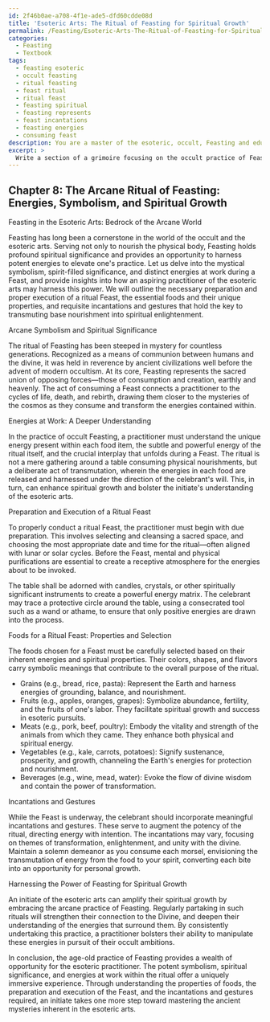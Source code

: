 ```yaml
---
id: 2f46b0ae-a708-4f1e-ade5-dfd60cdde08d
title: 'Esoteric Arts: The Ritual of Feasting for Spiritual Growth'
permalink: /Feasting/Esoteric-Arts-The-Ritual-of-Feasting-for-Spiritual-Growth/
categories:
  - Feasting
  - Textbook
tags:
  - feasting esoteric
  - occult feasting
  - ritual feasting
  - feast ritual
  - ritual feast
  - feasting spiritual
  - feasting represents
  - feast incantations
  - feasting energies
  - consuming feast
description: You are a master of the esoteric, occult, Feasting and education, you have written many textbooks on the subject in ways that provide students with rich and deep understanding of the subject. You are being asked to write textbook-like sections on a topic and you do it with full context, explainability, and reliability in accuracy to the true facts of the topic at hand, in a textbook style that a student would easily be able to learn from, in a rich, engaging, and contextual way. Always include relevant context (such as formulas and history), related concepts, and in a way that someone can gain deep insights from.
excerpt: > 
  Write a section of a grimoire focusing on the occult practice of Feasting, specifically discussing the arcane symbolism, spiritual significance, and energies involved in this ritualistic aspect. Detail the preparation and proper execution of a ritual feast, the various foods and their properties, and any important incantations or gestures to be performed during the rite. Provide insights on how an initiate can harness the powers of Feasting to enhance their spiritual growth and understanding of the esoteric arts.
---
```

## Chapter 8: The Arcane Ritual of Feasting: Energies, Symbolism, and Spiritual Growth

Feasting in the Esoteric Arts: Bedrock of the Arcane World

Feasting has long been a cornerstone in the world of the occult and the esoteric arts. Serving not only to nourish the physical body, Feasting holds profound spiritual significance and provides an opportunity to harness potent energies to elevate one's practice. Let us delve into the mystical symbolism, spirit-filled significance, and distinct energies at work during a Feast, and provide insights into how an aspiring practitioner of the esoteric arts may harness this power. We will outline the necessary preparation and proper execution of a ritual Feast, the essential foods and their unique properties, and requisite incantations and gestures that hold the key to transmuting base nourishment into spiritual enlightenment.

Arcane Symbolism and Spiritual Significance

The ritual of Feasting has been steeped in mystery for countless generations. Recognized as a means of communion between humans and the divine, it was held in reverence by ancient civilizations well before the advent of modern occultism. At its core, Feasting represents the sacred union of opposing forces—those of consumption and creation, earthly and heavenly. The act of consuming a Feast connects a practitioner to the cycles of life, death, and rebirth, drawing them closer to the mysteries of the cosmos as they consume and transform the energies contained within.

Energies at Work: A Deeper Understanding

In the practice of occult Feasting, a practitioner must understand the unique energy present within each food item, the subtle and powerful energy of the ritual itself, and the crucial interplay that unfolds during a Feast. The ritual is not a mere gathering around a table consuming physical nourishments, but a deliberate act of transmutation, wherein the energies in each food are released and harnessed under the direction of the celebrant's will. This, in turn, can enhance spiritual growth and bolster the initiate's understanding of the esoteric arts.

Preparation and Execution of a Ritual Feast

To properly conduct a ritual Feast, the practitioner must begin with due preparation. This involves selecting and cleansing a sacred space, and choosing the most appropriate date and time for the ritual—often aligned with lunar or solar cycles. Before the Feast, mental and physical purifications are essential to create a receptive atmosphere for the energies about to be invoked.

The table shall be adorned with candles, crystals, or other spiritually significant instruments to create a powerful energy matrix. The celebrant may trace a protective circle around the table, using a consecrated tool such as a wand or athame, to ensure that only positive energies are drawn into the process.

Foods for a Ritual Feast: Properties and Selection

The foods chosen for a Feast must be carefully selected based on their inherent energies and spiritual properties. Their colors, shapes, and flavors carry symbolic meanings that contribute to the overall purpose of the ritual.

- Grains (e.g., bread, rice, pasta): Represent the Earth and harness energies of grounding, balance, and nourishment.
- Fruits (e.g., apples, oranges, grapes): Symbolize abundance, fertility, and the fruits of one's labor. They facilitate spiritual growth and success in esoteric pursuits.
- Meats (e.g., pork, beef, poultry): Embody the vitality and strength of the animals from which they came. They enhance both physical and spiritual energy.
- Vegetables (e.g., kale, carrots, potatoes): Signify sustenance, prosperity, and growth, channeling the Earth's energies for protection and nourishment.
- Beverages (e.g., wine, mead, water): Evoke the flow of divine wisdom and contain the power of transformation.

Incantations and Gestures

While the Feast is underway, the celebrant should incorporate meaningful incantations and gestures. These serve to augment the potency of the ritual, directing energy with intention. The incantations may vary, focusing on themes of transformation, enlightenment, and unity with the divine. Maintain a solemn demeanor as you consume each morsel, envisioning the transmutation of energy from the food to your spirit, converting each bite into an opportunity for personal growth.

Harnessing the Power of Feasting for Spiritual Growth

An initiate of the esoteric arts can amplify their spiritual growth by embracing the arcane practice of Feasting. Regularly partaking in such rituals will strengthen their connection to the Divine, and deepen their understanding of the energies that surround them. By consistently undertaking this practice, a practitioner bolsters their ability to manipulate these energies in pursuit of their occult ambitions.

In conclusion, the age-old practice of Feasting provides a wealth of opportunity for the esoteric practitioner. The potent symbolism, spiritual significance, and energies at work within the ritual offer a uniquely immersive experience. Through understanding the properties of foods, the preparation and execution of the Feast, and the incantations and gestures required, an initiate takes one more step toward mastering the ancient mysteries inherent in the esoteric arts.
